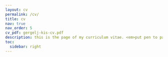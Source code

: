 ```yaml
---
layout: cv
permalink: /cv/
title: cv
nav: true
nav_order: 5
cv_pdf: gergelj-kis-cv.pdf
description: this is the page of my curriculum vitae. <em>put pen to paper.</em>
toc:
  sidebar: right
---
```

